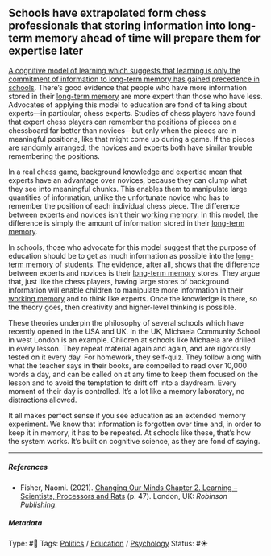 ## Schools have extrapolated form chess professionals that storing information into long-term memory ahead of time will prepare them for expertise later

[A cognitive model of learning which suggests that learning is only the commitment of information to long-term memory has gained precedence in schools](A%20cognitive%20model%20of%20learning%20which%20suggests%20that%20learning%20is%20only%20the%20commitment%20of%20information%20to%20long-term%20memory%20has%20gained%20precedence%20in%20schools.md). There’s good evidence that people who have more information stored in their [long-term memory]() are more expert than those who have less. Advocates of applying this model to education are fond of talking about experts—in particular, chess experts. Studies of chess players have found that expert chess players can remember the positions of pieces on a chessboard far better than novices—but only when the pieces are in meaningful positions, like that might come up during a game. If the pieces are randomly arranged, the novices and experts both have similar trouble remembering the positions.

In a real chess game, background knowledge and expertise mean that experts have an advantage over novices, because they can clump what they see into meaningful chunks. This enables them to manipulate large quantities of information, unlike the unfortunate novice who has to remember the position of each individual chess piece. The difference between experts and novices isn’t their [working memory](Working%20memory.md). In this model, the difference is simply the amount of information stored in their [long-term memory]().

In schools, those who advocate for this model suggest that the purpose of education should be to get as much information as possible into the [long-term memory]() of students. The evidence, after all, shows that the difference between experts and novices is their [long-term memory]() stores. They argue that, just like the chess players, having large stores of background information will enable children to manipulate more information in their [working memory](Working%20memory.md) and to think like experts. Once the knowledge is there, so the theory goes, then creativity and higher-level thinking is possible.

These theories underpin the philosophy of several schools which have recently opened in the USA and UK. In the UK, Michaela Community School in west London is an example. Children at schools like Michaela are drilled in every lesson. They repeat material again and again, and are rigorously tested on it every day. For homework, they self-quiz. They follow along with what the teacher says in their books, are compelled to read over 10,000 words a day, and can be called on at any time to keep them focused on the lesson and to avoid the temptation to drift off into a daydream. Every moment of their day is controlled. It’s a lot like a memory laboratory, no distractions allowed. 

It all makes perfect sense if you see education as an extended memory experiment. We know that information is forgotten over time and, in order to keep it in memory, it has to be repeated. At schools like these, that’s how the system works. It’s built on cognitive science, as they are fond of saying.

---

##### References

* Fisher, Naomi. (2021). [Changing Our Minds Chapter 2. Learning – Scientists, Processors and Rats](Changing%20Our%20Minds%20Chapter%202.%20Learning%20%E2%80%93%20Scientists,%20Processors%20and%20Rats.md) (p. 47). London, UK: *Robinson Publishing*.

##### Metadata

Type: #🔴 
Tags: [Politics](Politics.md) / [Education]() / [Psychology](Psychology.md)
Status: #☀️ 
